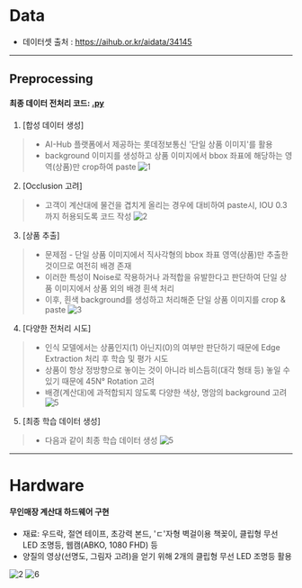 # Data

* 데이터셋 출처 : https://aihub.or.kr/aidata/34145
---
## Preprocessing

#### 최종 데이터 전처리 코드: [.py]()

1. [합성 데이터 생성]
> * AI-Hub 플랫폼에서 제공하는 롯데정보통신 '단일 상품 이미지'를 활용
> * background 이미지를 생성하고 상품 이미지에서 bbox 좌표에 해당하는 영역(상품)만 crop하여 paste
> ![1](https://user-images.githubusercontent.com/32587029/147170065-c67b37a0-f387-49d5-9845-90214cc527e5.JPG)

2. [Occlusion 고려]
> * 고객이 계산대에 물건을 겹치게 올리는 경우에 대비하여 paste시, IOU 0.3까지 허용되도록 코드 작성
> ![2](https://user-images.githubusercontent.com/32587029/147170338-26f87ed3-8363-4ce3-b4d8-c8f3d3bb0da2.JPG)

3. [상품 추출]
> * 문제점 - 단일 상품 이미지에서 직사각형의 bbox 좌표 영역(상품)만 추출한 것이므로 여전히 배경 존재
> * 이러한 특성이 Noise로 작용하거나 과적합을 유발한다고 판단하여 단일 상품 이미지에서 상품 외의 배경 흰색 처리
> * 이후, 흰색 background를 생성하고 처리해준 단일 상품 이미지를 crop & paste
> ![3](https://user-images.githubusercontent.com/32587029/147170664-c38f60f8-9a31-4c04-8964-04e36b7ba208.JPG)     

4. [다양한 전처리 시도]
> * 인식 모델에서는 상품인지(1) 아닌지(0)의 여부만 판단하기 때문에 Edge Extraction 처리 후 학습 및 평가 시도
> * 상품이 항상 정방향으로 놓이는 것이 아니라 비스듬히(대각 형태 등) 놓일 수 있기 때문에 45N° Rotation 고려  
> * 배경(계산대)에 과적합되지 않도록 다양한 색상, 명암의 background 고려
> ![5](https://user-images.githubusercontent.com/32587029/147171425-6fc60ccb-3487-4b0a-b204-7a777ea887e3.JPG)
    
5. [최종 학습 데이터 생성]
> * 다음과 같이 최종 학습 데이터 생성
> ![5](https://user-images.githubusercontent.com/32587029/147171491-60882be6-2660-4184-ab3c-8c1728fbd182.JPG)

---
# Hardware

#### 무인매장 계산대 하드웨어 구현
* 재료: 우드락, 절연 테이프, 초강력 본드, 'ㄷ'자형 벽걸이용 책꽂이, 클립형 무선 LED 조명등, 웹캠(ABKO, 1080 FHD) 등
* 양질의 영상(선명도, 그림자 고려)을 얻기 위해 2개의 클립형 무선 LED 조명등 활용

![2](https://user-images.githubusercontent.com/32587029/144235528-3f31fb05-c9d8-47c3-8dda-6724909a1fce.JPG)
![6](https://user-images.githubusercontent.com/32587029/147169495-a5bf9c57-d47a-42c5-83f7-40987b0657da.JPG)
